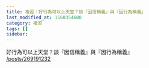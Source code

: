 ```yaml
---
title: 複習：好行為可以上天堂？談『因信稱義』與『因行為稱義』
last_modified_at: 1560354600
category: 複習
tags: []
sidebar: 
---
```


<p>好行為可以上天堂？談『因信稱義』與『因行為稱義』<br/>
<a href="/posts/269191232" target="_blank">/posts/269191232</a></p>
<p> </p>
